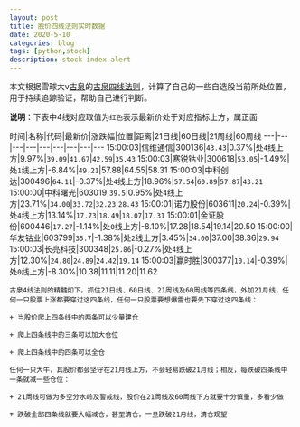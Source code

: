 ```yaml
---
layout: post
title: 股价四线法则实时数据
date: 2020-5-10
categories: blog
tags: [python,stock]
description: stock index alert
---
```



本文根据雪球大v[古泉](https://xueqiu.com/u/7148646888)的[古泉四线法则](https://xueqiu.com/7148646888/130498192)，计算了自己的一些自选股当前所处位置，用于持续追踪验证，帮助自己进行判断。

**说明**：下表中4线对应取值为`红色`表示最新价处于对应指标上方，属正面

时间|名称|代码|最新价|涨跌幅|位置|距离|21日线|60日线|21周线|60周线
---|---|---|---|---|---|---|---|---
15:00:03|信维通信|300136|`43.43`|0.37%|处`4`线上方|9.97%|`39.09`|`41.67`|`42.59`|`35.43`
15:00:03|寒锐钴业|300618|`53.05`|-1.49%|处`1`线上方|-6.84%|`49.21`|57.88|64.55|58.31
15:00:03|中科创达|300496|`64.11`|-0.37%|处`4`线上方|18.96%|`57.54`|`60.89`|`57.87`|`43.21`
15:00:00|中科曙光|603019|`39.5`|0.95%|处`4`线上方|23.71%|`34.00`|`33.72`|`32.23`|`28.43`
15:00:01|诺力股份|603611|`20.24`|-0.39%|处`4`线上方|13.14%|`17.73`|`18.49`|`18.07`|`17.31`
15:00:01|金证股份|600446|`17.27`|-1.14%|处`0`线上方|-8.10%|17.28|18.54|19.14|20.50
15:00:00|华友钴业|603799|`35.7`|-1.38%|处`2`线上方|3.45%|`34.00`|37.00|38.36|`29.94`
15:00:03|长亮科技|300348|`25.86`|-0.27%|处`4`线上方|12.30%|`24.80`|`24.89`|`24.42`|`19.14`
15:00:03|赢时胜|300377|`10.14`|-0.39%|处`0`线上方|-8.30%|10.38|11.11|11.20|11.62

```
古泉4线法则的精髓如下。抓住21日线、60日线、21周线及60周线等四条线，外加21月线，任何一只股票上涨都要穿过这四条线，任何一只股票要想爆雷也要先下穿过这四条线：

+ 当股价爬上四条线中的两条可以少量建仓

+ 爬上四条线中的三条可以加大仓位

+ 爬上四条线中的四条可以全仓

任何一只大牛，其股价都会坚守在21月线上方，不会轻易跌破21月线；相反，每跌破四条线中一条就减一些仓位：

+ 21周线可做为多空分水岭及警戒线，股价在21周线及60周线下方就要十分慎重，多看少做

+ 跌破全部四条线就要大幅减仓，甚至清仓，一旦跌破21月线，清仓观望
```